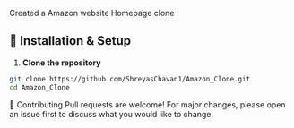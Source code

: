 Created a Amazon website Homepage clone 

## 🔧 Installation & Setup

1. **Clone the repository**

```bash
git clone https://github.com/ShreyasChavan1/Amazon_Clone.git
cd Amazon_Clone
```
🤝 Contributing
Pull requests are welcome! For major changes, please open an issue first to discuss what you would like to change.
